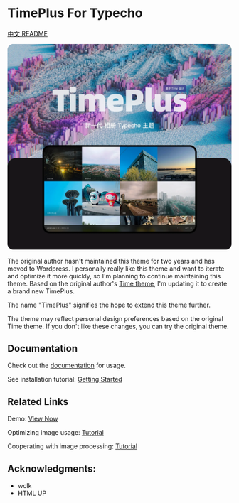 # TimePlus For Typecho

[中文 README](README.md)

![](/info/timeplus.webp)

The original author hasn't maintained this theme for two years and has moved to Wordpress. I personally really like this theme and want to iterate and optimize it more quickly, so I'm planning to continue maintaining this theme. Based on the original author's [Time theme](https://github.com/wclk/time), I'm updating it to create a brand new TimePlus.

The name "TimePlus" signifies the hope to extend this theme further.

The theme may reflect personal design preferences based on the original Time theme. If you don't like these changes, you can try the original theme.

## Documentation

Check out the [documentation](https://github.com/zhheo/TimePlus/wiki) for usage.

See installation tutorial: [Getting Started](https://github.com/zhheo/TimePlus/wiki/%E7%AC%AC%E4%B8%80%E6%AC%A1%E4%B8%8A%E6%89%8B)

## Related Links

Demo: [View Now](https://plog.zhheo.com/)

Optimizing image usage: [Tutorial](https://github.com/zhheo/TimePlus/wiki/Time%E7%9B%B8%E5%86%8C%E5%9B%BE%E5%86%8C%E4%BC%98%E5%8C%96%E6%96%B9%E6%A1%88-%E7%BC%A9%E7%95%A5%E5%9B%BE%E5%8E%8B%E7%BC%A9%E5%92%8Cwebp%E8%87%AA%E9%80%82%E5%BA%94)

Cooperating with image processing: [Tutorial](https://github.com/zhheo/TimePlus/wiki/%E9%98%BF%E9%87%8C%E4%BA%91oss%E3%80%81%E5%8F%88%E6%8B%8D%E4%BA%91%E5%82%A8%E5%AD%98%E7%AD%89%E5%82%A8%E5%AD%98%E6%A1%B6%E5%9B%BE%E7%89%87%E5%A4%84%E7%90%86%E4%BB%8B%E7%BB%8D-%E2%80%93%E9%85%8D%E5%90%88-Time%E6%97%B6%E5%85%89%E7%9B%B8%E5%86%8C%E4%BD%BF%E7%94%A8)

## Acknowledgments:

- wclk
- HTML UP
